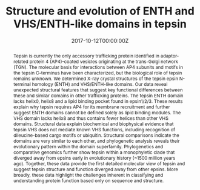 ---
abstract: Tepsin is currently the only accessory trafficking protein identified in adaptor-related protein 4 (AP4)-coated vesicles originating at the trans-Golgi network (TGN). The molecular basis for interactions between AP4 subunits and motifs in the tepsin C-terminus have been characterized, but the biological role of tepsin remains unknown. We determined X-ray crystal structures of the tepsin epsin N-terminal homology (ENTH) and VHS/ENTH-like domains. Our data reveal unexpected structural features that suggest key functional differences between these and similar domains in other trafficking proteins. The tepsin ENTH domain lacks helix0, helix8 and a lipid binding pocket found in epsin1/2/3. These results explain why tepsin requires AP4 for its membrane recruitment and further suggest ENTH domains cannot be defined solely as lipid binding modules. The VHS domain lacks helix8 and thus contains fewer helices than other VHS domains. Structural data explain biochemical and biophysical evidence that tepsin VHS does not mediate known VHS functions, including recognition of dileucine-based cargo motifs or ubiquitin. Structural comparisons indicate the domains are very similar to each other, and phylogenetic analysis reveals their evolutionary pattern within the domain superfamily. Phylogenetics and comparative genomics further show tepsin within a monophyletic clade that diverged away from epsins early in evolutionary history (~1500 million years ago). Together, these data provide the first detailed molecular view of tepsin and suggest tepsin structure and function diverged away from other epsins. More broadly, these data highlight the challenges inherent in classifying and understanding protein function based only on sequence and structure. 
authors:
- Tara L Archuleta
- Meredith N Frazier
- anderson
- Amy K Kendall
- Joel Harp
- Arlie J McCoy
- Nicole Creanza
- Lauren P Jackson
date: "2017-10-12T00:00:00Z"
doi: "https://doi.org/10.1111/tra.12499"
featured: false
image:
  caption: "Figure 4 from Paper - VHS domain of Tepsin"
  focal_point: "Left"
  preview_only: false
links: null
projects: null
publication: ""
publication_short: ""
publication_types:
- "2"
publishDate: "2017-10-12T00:00:00Z"
summary: Study of the trans-Golgi network proteins to better understand membrane trafficking.
tags:
- X-ray crystallography
- Structural Biology

title: Structure and evolution of ENTH and VHS/ENTH-like domains in tepsin
---